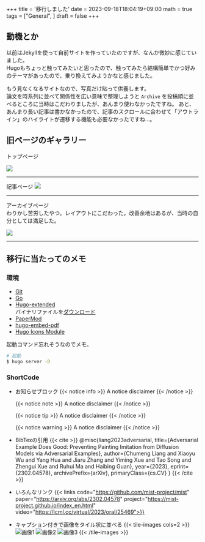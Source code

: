 +++
title = '移行しました'
date = 2023-09-18T18:04:19+09:00
math = true
tags = ["General", ]
draft = false
+++

## 動機とか

以前はJekyllを使って自前サイトを作っていたのですが、なんか微妙に感じていました。<br>
Hugoもちょっと触ってみたいと思ったので、触ってみたら結構簡単でかつ好みのテーマがあったので、乗り換えてみようかなと感じました。

もう見なくなるサイトなので、写真だけ貼って供養します。<br>
論文を時系列に並べて関係性を広い意味で整理しようと `Archive` を投稿順に並べるところに当時はこだわりましたが、あんまり使わなかったですね。
あと、あんまり長い記事は書かなかったので、記事のスクロールに合わせて「アウトライン」のハイライトが遷移する機能も必要なかったですね...。

## 旧ページのギャラリー

トップページ

![](image.png)

---
記事ページ
![](image-3.png)

---

アーカイブページ<br>
わりかし苦労したやつ。レイアウトにこだわった。改善余地はあるが、当時の自分としては満足した。

![](image-1.png)

---

## 移行に当たってのメモ

### 環境

- [Git](https://git-scm.com/download/linux)
- [Go](https://go.dev/doc/install)
- [Hugo-extended](https://gohugo.io/installation/linux/)<br>
    バイナリファイルを[ダウンロード](https://github.com/gohugoio/hugo/releases)
- [PaperMod](https://adityatelange.github.io/hugo-PaperMod/)
- [hugo-embed-pdf](https://hugo-embed-pdf.netlify.app/)
- [Hugo Icons Module](https://icons.hugomods.com/en/)

起動コマンド忘れそうなのでメモ。

```bash
# 起動
$ hugo server -D
```

### ShortCode

<!-- お知らせブロック -->
- お知らせブロック
  {{< notice info >}}
A notice disclaimer
{{< /notice >}}

  {{< notice note >}}
A notice disclaimer
{{< /notice >}}

  {{< notice tip >}}
A notice disclaimer
{{< /notice >}}

  {{< notice warning >}}
A notice disclaimer
{{< /notice >}}

- BibTexの引用
    {{< cite >}}
    @misc{liang2023adversarial,
        title={Adversarial Example Does Good: Preventing Painting Imitation from Diffusion Models via Adversarial Examples}, 
        author={Chumeng Liang and Xiaoyu Wu and Yang Hua and Jiaru Zhang and Yiming Xue and Tao Song and Zhengui Xue and Ruhui Ma and Haibing Guan},
        year={2023},
        eprint={2302.04578},
        archivePrefix={arXiv},
        primaryClass={cs.CV}
    }
    {{< /cite >}}
- いろんなリンク
    {{< links code="https://github.com/mist-project/mist" paper="https://arxiv.org/abs/2302.04578" project="https://mist-project.github.io/index_en.html" video="https://icml.cc/virtual/2023/oral/25469">}}

- キャプション付きで画像をタイル状に並べる
  {{< tile-images cols=2 >}}
  ![画像1](image.png)
  ![画像2](image-1.png)
  ![画像3](image-3.png)
  {{< /tile-images >}}
